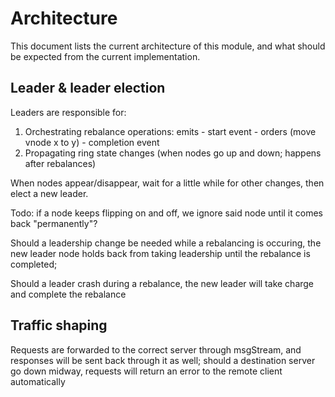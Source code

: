 Architecture
============

This document lists the current architecture of this module, and
what should be expected from the current implementation.

Leader & leader election
------------------------

Leaders are responsible for:

  1. Orchestrating rebalance operations: emits
    - start event
    - orders (move vnode x to y)
    - completion event
  2. Propagating ring state changes (when nodes go up and down; happens after rebalances)

When nodes appear/disappear, wait for a little while for other changes,
then elect a new leader.

Todo: if a node keeps flipping on and off, we ignore said node until it
comes back "permanently"?

Should a leadership change be needed while a rebalancing is occuring, the
new leader node holds back from taking leadership until the rebalance is completed;

Should a leader crash during a rebalance, the new leader will take charge and
complete the rebalance

Traffic shaping
---------------

Requests are forwarded to the correct server through msgStream, and responses
will be sent back through it as well; should a destination server
go down midway, requests will return an error to the remote client automatically
